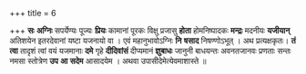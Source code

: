 +++
title = 6

+++
**सः** **अग्निः** सपर्येण्यः पूज्यः **प्रियः** कामानां पूरकः विक्षु प्रजासु **होता** होमनिष्पादकः **मन्द्रः** मदनीयः **यजीयान्** अतिशयेन इतरदेवानां यष्टा यजनायो वा । एवं महानुभावोऽग्निः **नि** **षसाद** निषण्णोऽभूत् । अथ प्रत्यक्षकृतः। **तं** **त्वा** तादृशं त्वां वयं यजमानाः **दमे** गृहे **दीदिवांसं** दीप्यमानं **ज्ञुबाधः** जानुनी बाधयन्तः अवनतजानवः प्रणताः सन्तः नमसा स्तोत्रेण **उप** **आ** **सदेम** आसादयेम । अथवा उपासीदेमेत्येवमाशास्ते ॥